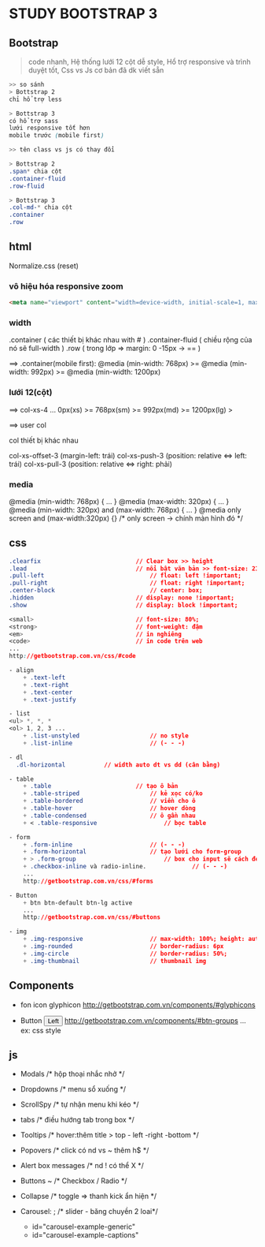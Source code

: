 # STUDY BOOTSTRAP 3

## Bootstrap
> code nhanh, Hệ thống lưới 12 cột dễ style, Hổ trợ responsive và trình duyệt tốt, Css vs Js cơ bản đã dk viết sẵn

```css
>> so sánh
> Bottstrap 2                         
chỉ hổ trợ less

> Bottstrap 3
có hổ trợ sass
lưới responsive tốt hơn
mobile trước (mobile first)

>> tên class vs js có thay đổi

> Bottstrap 2  
.span* chia cột
.container-fluid                    
.row-fluid      

> Bottstrap 3
.col-md-* chia cột
.container
.row
```
## html
Normalize.css (reset)

### vô hiệu hóa responsive zoom
```html
<meta name="viewport" content="width=device-width, initial-scale=1, maximum-scale=1, user-scalable=no"> 
```

### width
.container ( các thiết bị khác nhau with # )
.container-fluid ( chiều rộng của nó sẽ full-width )
.row ( trong lớp => margin: 0 -15px -> == )

==> .container(mobile first): @media (min-width: 768px) >= @media (min-width: 992px) >= @media (min-width: 1200px)

### lưới 12(cột)

==> col-xs-4	...		0px(xs) >=        768px(sm)         >=         992px(md)         >=         1200px(lg) >

==> user col   <div class="col-xs-12 col-sm-6 col-md-4 col-lg-2"> col thiết bị khác nhau </div>

col-xs-offset-3 (margin-left: trái)
col-xs-push-3   (position: relative <=> left: trái)
col-xs-pull-3   (position: relative <=> right: phải)

### media
@media (min-width: 768px) { ... }
@media (max-width: 320px) { ... }
@media (min-width: 320px) and (max-width: 768px) { ... }
@media only screen and (max-width:320px) {} /* only screen -> chính màn hình đó */

## css
```css
.clearfix							// Clear box >> height
.lead  		   						// nổi bật văn bản >> font-size: 21px;
.pull-left  							// float: left !important;
.pull-right 							// float: right !important;
.center-block							// center: box;
.hidden								// display: none !important;
.show								// display: block !important;

<small> 	   						// font-size: 80%;
<strong> 	   						// font-weight: đậm
<em> 				 				// in nghiêng
<code> 								// in code trên web
...
http://getbootstrap.com.vn/css/#code

- align
	+ .text-left 
	+ .text-right
	+ .text-center 
	+ .text-justify 

- list
<ul> *, *, *
<ol> 1, 2, 3 ...
	+ .list-unstyled  		   			// no style
	+ .list-inline 				   		// (- - -)

- dl
  .dl-horizontal           // width auto dt vs dd (cân bằng)

- table 
	+ .table						// tạo ô bản
	+ .table-striped 			   		// kẻ xọc có/ko
	+ .table-bordered 		   			// viền cho ô
	+ .table-hover 				   		// hover dòng
	+ .table-condensed 		   			// ô gần nhau
	+ < .table-responsive    				// bọc table

- form
	+ .form-inline 					 	// (- - -)
	+ .form-horizontal			 		// tạo lưới cho form-group 
	+ > .form-group          				// box cho input sẽ cách đẹp $ xét width: 100% or thêm .col-$-$ 
	+ .checkbox-inline và radio-inline. 			// (- - -)
	...
	http://getbootstrap.com.vn/css/#forms

- Button
	+ btn btn-default btn-lg active
	...
	http://getbootstrap.com.vn/css/#buttons

- img 
	+ .img-responsive 			 		// max-width: 100%; height: auto;
	+ .img-rounded    			 		// border-radius: 6px
	+ .img-circle     			 		// border-radius: 50%;
	+ .img-thumbnail  			 		// thumbnail img
```

## Components

- fon icon glyphicon
	<span class="glyphicon glyphicon-search"></span>
	http://getbootstrap.com.vn/components/#glyphicons

- Button
	<button type="button" class="btn btn-default">Left</button>
	http://getbootstrap.com.vn/components/#btn-groups
	...
	ex: css style

## js

- Modals 						 	/* hộp thoại nhắc nhở */

- Dropdowns 				 			/* menu sổ xuống */

- ScrollSpy 				 			/* tự nhận menu khi kéo */

- tabs 							 	/* điều hướng tab trong box */

- Tooltips 					 		/* hover:thêm title > top - left -right -bottom */

- Popovers 					 		/* click có nd vs ~ thêm h$ */

- Alert box messages 						/* nd ! có thể X */

- Buttons ~         	 					/* Checkbox / Radio */

- Collapse 					 		/* toggle => thanh kick ẩn hiện */

- Carousel: ;				 			/* slider - băng chuyền 2 loai*/
	+ id="carousel-example-generic"
	+ id="carousel-example-captions"




